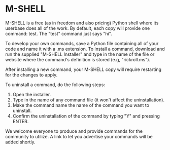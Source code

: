 # M-SHELL
M-SHELL is a free (as in freedom and also pricing) Python shell where its userbase does all of the work.
By default, each copy will provide one command: test.
The "test" command just says "hi".

To develop your own commands, save a Python file containing all of your code and name it with a .ms extension.
To install a command, download and run the supplied "M-SHELL Installer" and type in the name of the file or website where the command's definition is stored (e.g, "rickroll.ms").

After installing a new command, your M-SHELL copy will require restarting for the changes to apply.

To uninstall a command, do the following steps:
1. Open the installer.
2. Type in the name of any command file (it won't affect the uninstallation).
3. Make the command name the name of the command you want to uninstall.
4. Confirm the uninstallation of the command by typing "Y" and pressing ENTER.

We welcome everyone to produce and provide commands for the community to utilize. A link to let you advertise your commands will be added shortly.
